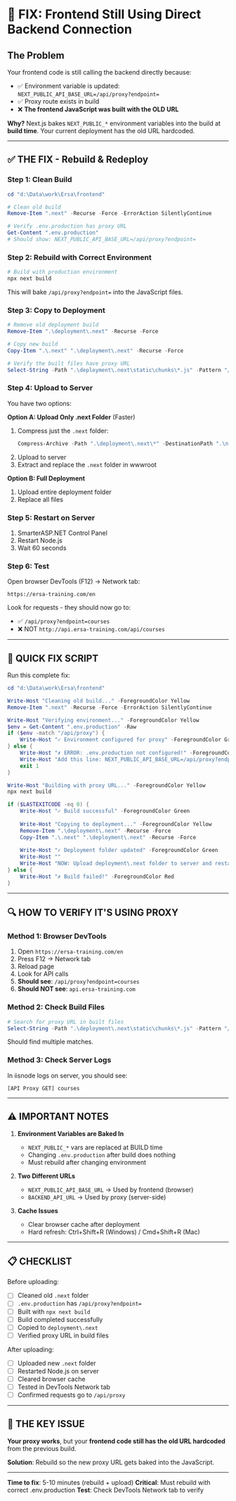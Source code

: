 # 🔧 FIX: Frontend Still Using Direct Backend Connection

## The Problem

Your frontend code is still calling the backend directly because:
- ✅ Environment variable is updated: `NEXT_PUBLIC_API_BASE_URL=/api/proxy?endpoint=`
- ✅ Proxy route exists in build
- ❌ **The frontend JavaScript was built with the OLD URL**

**Why?** Next.js bakes `NEXT_PUBLIC_*` environment variables into the build at **build time**. Your current deployment has the old URL hardcoded.

---

## ✅ THE FIX - Rebuild & Redeploy

### Step 1: Clean Build

```powershell
cd "d:\Data\work\Ersa\frontend"

# Clean old build
Remove-Item ".next" -Recurse -Force -ErrorAction SilentlyContinue

# Verify .env.production has proxy URL
Get-Content ".env.production"
# Should show: NEXT_PUBLIC_API_BASE_URL=/api/proxy?endpoint=
```

### Step 2: Rebuild with Correct Environment

```powershell
# Build with production environment
npx next build
```

This will bake `/api/proxy?endpoint=` into the JavaScript files.

### Step 3: Copy to Deployment

```powershell
# Remove old deployment build
Remove-Item ".\deployment\.next" -Recurse -Force

# Copy new build
Copy-Item ".\.next" ".\deployment\.next" -Recurse -Force

# Verify the built files have proxy URL
Select-String -Path ".\deployment\.next\static\chunks\*.js" -Pattern "/api/proxy" -List
```

### Step 4: Upload to Server

You have two options:

**Option A: Upload Only .next Folder** (Faster)
1. Compress just the `.next` folder:
   ```powershell
   Compress-Archive -Path ".\deployment\.next\*" -DestinationPath ".\next-folder-only.zip" -Force
   ```
2. Upload to server
3. Extract and replace the `.next` folder in wwwroot

**Option B: Full Deployment**
1. Upload entire deployment folder
2. Replace all files

### Step 5: Restart on Server

1. SmarterASP.NET Control Panel
2. Restart Node.js
3. Wait 60 seconds

### Step 6: Test

Open browser DevTools (F12) → Network tab:
```
https://ersa-training.com/en
```

Look for requests - they should now go to:
- ✅ `/api/proxy?endpoint=courses`
- ❌ NOT `http://api.ersa-training.com/api/courses`

---

## 🚀 QUICK FIX SCRIPT

Run this complete fix:

```powershell
cd "d:\Data\work\Ersa\frontend"

Write-Host "Cleaning old build..." -ForegroundColor Yellow
Remove-Item ".next" -Recurse -Force -ErrorAction SilentlyContinue

Write-Host "Verifying environment..." -ForegroundColor Yellow
$env = Get-Content ".env.production" -Raw
if ($env -match "/api/proxy") {
    Write-Host "✓ Environment configured for proxy" -ForegroundColor Green
} else {
    Write-Host "✗ ERROR: .env.production not configured!" -ForegroundColor Red
    Write-Host "Add this line: NEXT_PUBLIC_API_BASE_URL=/api/proxy?endpoint=" -ForegroundColor Yellow
    exit 1
}

Write-Host "Building with proxy URL..." -ForegroundColor Yellow
npx next build

if ($LASTEXITCODE -eq 0) {
    Write-Host "✓ Build successful" -ForegroundColor Green
    
    Write-Host "Copying to deployment..." -ForegroundColor Yellow
    Remove-Item ".\deployment\.next" -Recurse -Force
    Copy-Item ".\.next" ".\deployment\.next" -Recurse -Force
    
    Write-Host "✓ Deployment folder updated" -ForegroundColor Green
    Write-Host ""
    Write-Host "NOW: Upload deployment\.next folder to server and restart Node.js" -ForegroundColor Cyan
} else {
    Write-Host "✗ Build failed!" -ForegroundColor Red
}
```

---

## 🔍 HOW TO VERIFY IT'S USING PROXY

### Method 1: Browser DevTools
1. Open `https://ersa-training.com/en`
2. Press F12 → Network tab
3. Reload page
4. Look for API calls
5. **Should see**: `/api/proxy?endpoint=courses`
6. **Should NOT see**: `api.ersa-training.com`

### Method 2: Check Build Files
```powershell
# Search for proxy URL in built files
Select-String -Path ".\deployment\.next\static\chunks\*.js" -Pattern "/api/proxy"
```

Should find multiple matches.

### Method 3: Check Server Logs
In iisnode logs on server, you should see:
```
[API Proxy GET] courses
```

---

## ⚠️ IMPORTANT NOTES

1. **Environment Variables are Baked In**
   - `NEXT_PUBLIC_*` vars are replaced at BUILD time
   - Changing `.env.production` after build does nothing
   - Must rebuild after changing environment

2. **Two Different URLs**
   - `NEXT_PUBLIC_API_BASE_URL` → Used by frontend (browser)
   - `BACKEND_API_URL` → Used by proxy (server-side)

3. **Cache Issues**
   - Clear browser cache after deployment
   - Hard refresh: Ctrl+Shift+R (Windows) / Cmd+Shift+R (Mac)

---

## 📋 CHECKLIST

Before uploading:
- [ ] Cleaned old `.next` folder
- [ ] `.env.production` has `/api/proxy?endpoint=`
- [ ] Built with `npx next build`
- [ ] Build completed successfully
- [ ] Copied to `deployment\.next`
- [ ] Verified proxy URL in build files

After uploading:
- [ ] Uploaded new `.next` folder
- [ ] Restarted Node.js on server
- [ ] Cleared browser cache
- [ ] Tested in DevTools Network tab
- [ ] Confirmed requests go to `/api/proxy`

---

## 🎯 THE KEY ISSUE

**Your proxy works**, but your **frontend code still has the old URL hardcoded** from the previous build.

**Solution**: Rebuild so the new proxy URL gets baked into the JavaScript.

---

**Time to fix**: 5-10 minutes (rebuild + upload)
**Critical**: Must rebuild with correct .env.production
**Test**: Check DevTools Network tab to verify

